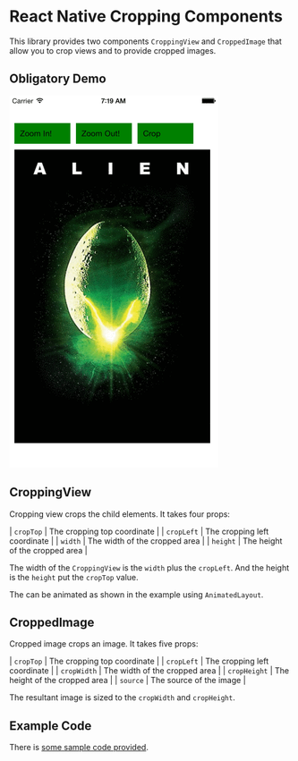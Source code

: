 React Native Cropping Components
================================

This library provides two components `CroppingView` and `CroppedImage`
that allow you to crop views and to provide cropped images.

## Obligatory Demo

![Demo page](./images/preview.gif)

## CroppingView

Cropping view crops the child elements. It takes four props:

| `cropTop`  | The cropping top coordinate    |
| `cropLeft` | The cropping left coordinate   |
| `width`    | The width of the cropped area  |
| `height`   | The height of the cropped area |

The width of the `CroppingView` is the `width` plus the `cropLeft`. And
the height is the `height` put the `cropTop` value.

The can be animated as shown in the example using `AnimatedLayout`.

## CroppedImage

Cropped image crops an image. It takes five props:

| `cropTop`    | The cropping top coordinate    |
| `cropLeft`   | The cropping left coordinate   |
| `cropWidth`  | The width of the cropped area  |
| `cropHeight` | The height of the cropped area |
| `source`     | The source of the image |

The resultant image is sized to the `cropWidth` and `cropHeight`.

## Example Code

There is [some sample code provided](./example/animcrop.js).
